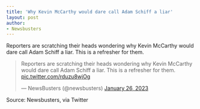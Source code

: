 ```yaml
---
title: 'Why Kevin McCarthy would dare call Adam Schiff a liar'
layout: post
author:
- Newsbusters
---
```


Reporters are scratching their heads wondering why Kevin McCarthy would dare call Adam Schiff a liar. This is a refresher for them.

<blockquote class="twitter-tweet"><p lang="en" dir="ltr">Reporters are scratching their heads wondering why Kevin McCarthy would dare call Adam Schiff a liar. This is a refresher for them. <a href="https://t.co/rduzu8wjOg">pic.twitter.com/rduzu8wjOg</a></p>&mdash; NewsBusters (@newsbusters) <a href="https://twitter.com/newsbusters/status/1618632826810671110?ref_src=twsrc%5Etfw">January 26, 2023</a></blockquote> <script async src="https://platform.twitter.com/widgets.js" charset="utf-8"></script>

Source: Newsbusters, via Twitter
